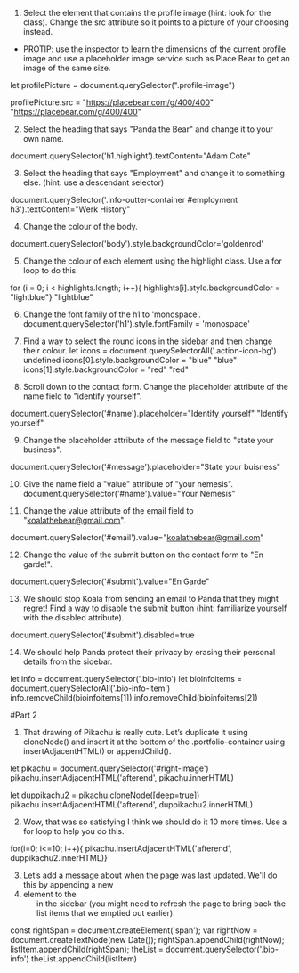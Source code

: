 1. Select the element that contains the profile image (hint: look for the class). Change the src attribute so it points to a picture of your choosing instead.
- PROTIP: use the inspector to learn the dimensions of the current profile image and use a placeholder image service such as Place Bear to get an image of the same size.

let profilePicture = document.querySelector(".profile-image")

profilePicture.src = "https://placebear.com/g/400/400"
"https://placebear.com/g/400/400"

2. Select the heading that says "Panda the Bear" and change it to your own name.

document.querySelector('h1.highlight').textContent="Adam Cote"

3. Select the heading that says "Employment" and change it to something else. (hint: use a descendant selector)

document.querySelector('.info-outter-container #employment h3').textContent="Werk History"

4. Change the colour of the body.

document.querySelector('body').style.backgroundColor='goldenrod'

5. Change the colour of each element using the highlight class. Use a for loop to do this.

for (i = 0; i < highlights.length; i++){
    highlights[i].style.backgroundColor = "lightblue"}
"lightblue"

6. Change the font family of the h1 to 'monospace'.
document.querySelector('h1').style.fontFamily = 'monospace'

7. Find a way to select the round icons in the sidebar and then change their colour.
let icons = document.querySelectorAll('.action-icon-bg')
undefined
icons[0].style.backgroundColor = "blue"
"blue"
icons[1].style.backgroundColor = "red"
"red"

8. Scroll down to the contact form. Change the placeholder attribute of the name field to "identify yourself".

document.querySelector('#name').placeholder="Identify yourself"
"Identify yourself"

9. Change the placeholder attribute of the message field to "state your business".

document.querySelector('#message').placeholder="State your buisness"

10. Give the name field a "value" attribute of "your nemesis".
document.querySelector('#name').value="Your Nemesis"

11. Change the value attribute of the email field to "koalathebear@gmail.com".

document.querySelector('#email').value="koalathebear@gmail.com"

12. Change the value of the submit button on the contact form to "En garde!".

document.querySelector('#submit').value="En Garde"

13. We should stop Koala from sending an email to Panda that they might regret! Find a way to disable the submit button (hint: familiarize yourself with the disabled attribute).

document.querySelector('#submit').disabled=true

14. We should help Panda protect their privacy by erasing their personal details from the sidebar.

let info = document.querySelector('.bio-info')
let bioinfoitems = document.querySelectorAll('.bio-info-item')
info.removeChild(bioinfoitems[1])
info.removeChild(bioinfoitems[2])


#Part 2
1. That drawing of Pikachu is really cute. Let’s duplicate it using cloneNode() and insert it at the bottom of the .portfolio-container using insertAdjacentHTML() or appendChild().

let pikachu = document.querySelector('#right-image')
pikachu.insertAdjacentHTML('afterend', pikachu.innerHTML)

let duppikachu2 = pikachu.cloneNode([deep=true])
pikachu.insertAdjacentHTML('afterend', duppikachu2.innerHTML)

2. Wow, that was so satisfying I think we should do it 10 more times. Use a for loop to help you do this.

for(i=0; i<=10; i++){
    pikachu.insertAdjacentHTML('afterend', duppikachu2.innerHTML)}

3. Let’s add a message about when the page was last updated. We'll do this by appending a new <li> element to the <ul> in the sidebar (you might need to refresh the page to bring back the list items that we emptied out earlier).

const rightSpan = document.createElement('span');
var rightNow = document.createTextNode(new Date());
rightSpan.appendChild(rightNow);
listItem.appendChild(rightSpan);
theList = document.querySelector('.bio-info')
theList.appendChild(listItem)